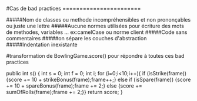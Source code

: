  #Cas de bad practices =======================

#####Nom de classes ou methode incompréhensibles et non prononçables ou juste une lettre
#####Aucune normes utilisées pour écriture des mots de methodes, variables ... ex:camelCase ou norme client
#####Code sans commentaires
#####on sépare les couches d'abstraction
#####Indentation inexistante


#transformation de BowlingGame.score() pour répondre à toutes ces bad practices

public int s() {
int s = 0;
int f = 0;
int i;
for (i=0;i<10;i++){
if (isStrike(frame)){score += 10 + strikeBonus(frame);frame++;}
else if (isSpare(frame)) {score += 10 + spareBonus(frame);frame += 2;}
else {score += sumOfRolls(frame);frame += 2;}}
return score;
}
